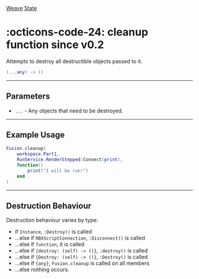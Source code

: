 <nav class="weavedoc-api-breadcrumbs">
	<a href="../..">Weave</a>
	<a href="..">State</a>
</nav>

<h1 class="weavedoc-api-header" markdown>
	<span class="weavedoc-api-icon" markdown>:octicons-code-24:</span>
	<span class="weavedoc-api-name">cleanup</span>
	<span class="weavedoc-api-pills">
		<span class="weavedoc-api-pill-type">function</span>
		<span class="weavedoc-api-pill-since">since v0.2</span>
	</span>
</h1>

Attempts to destroy all destructible objects passed to it.

```Lua
(...any) -> ()
```

---

## Parameters

- `...` - Any objects that need to be destroyed.

---

## Example Usage

```Lua
Fusion.cleanup(
	workspace.Part1,
	RunService.RenderStepped:Connect(print),
	function()
		print("I will be run!")
	end
)
```

---

## Destruction Behaviour

Destruction behaviour varies by type:

- if `Instance`, `:Destroy()` is called
- ...else if `RBXScriptConnection`, `:Disconnect()` is called
- ...else if `function`, it is called
- ...else if `{destroy: (self) -> ()}`, `:destroy()` is called
- ...else if `{Destroy: (self) -> ()}`, `:Destroy()` is called
- ...else if `{any}`, `Fusion.cleanup` is called on all members
- ...else nothing occurs.
